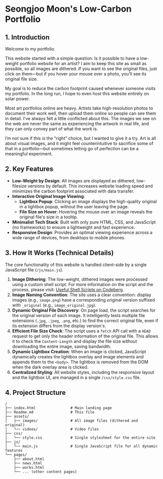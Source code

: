 # Seongjoo Moon's Low-Carbon Portfolio

## 1. Introduction

Welcome to my portfolio.

This website started with a simple question: Is it possible to have a low-weight portfolio website for an artist? I aim to keep this site as small as possible, so all images are dithered. If you want to see the original files, just click on them—but if you hover your mouse over a photo, you’ll see its original file size.

My goal is to reduce the carbon footprint caused whenever someone visits my portfolio. In the long run, I hope to even host this website entirely on solar power.

Most art portfolios online are heavy. Artists take high-resolution photos to document their work well, then upload them online so people can see them in detail. I’ve always felt a little conflicted about this. The images we see on the web are never the same as experiencing the artwork in real life, and they can only convey part of what the work is.

I’m not sure if this is the “right” choice, but I wanted to give it a try. Art is all about visual images, and it might feel counterintuitive to sacrifice some of that in a portfolio—but sometimes letting go of perfection can be a meaningful experiment.

## 2. Key Features

*   **Low-Weight by Design**: All images are displayed as dithered, low-filesize versions by default. This increases website loading speed and minimizes the carbon footprint associated with data transfer.
*   **Interactive Original Image Viewing**:
    *   **Lightbox Popup**: Clicking an image displays the high-quality original in a lightbox popup, without the user leaving the page.
    *   **File Size on Hover**: Hovering the mouse over an image reveals the original file's size in a tooltip.
*   **Minimalist Tech Stack**: Built with only pure HTML, CSS, and JavaScript (no frameworks) to ensure a lightweight and fast experience.
*   **Responsive Design**: Provides an optimal viewing experience across a wide range of devices, from desktops to mobile phones.

## 3. How It Works (Technical Details)

The core functionality of this website is handled client-side by a single JavaScript file (`/js/main.js`).

1.  **Image Dithering**: The low-weight, dithered images were processed using a custom shell script. For more information on the script and the process, please visit: [Useful Shell Scripts on Codeberg](https://codeberg.org/Seongjoo_Moon/Useful_Shell_Scripts).
2.  **Image Naming Convention**: The site uses a clear convention: display images (e.g., `image.png`) have a corresponding original version suffixed with `_original` (e.g., `image_original.jpg`).
3.  **Dynamic Original File Discovery**: On page load, the script searches for the original version of each image. It intelligently tests multiple file extensions (`.jpg`, `.jpeg`, `.png`, etc.) to find the correct original file, even if its extension differs from the display version's.
4.  **Efficient File Size Check**: The script uses a `fetch` API call with a `HEAD` request to get only the header information of the original file. This allows it to check the `Content-Length` and display the file size without downloading the entire image, saving bandwidth.
5.  **Dynamic Lightbox Creation**: When an image is clicked, JavaScript dynamically creates the lightbox overlay and image elements and appends them to the `<body>`. The lightbox is removed from the DOM when the dark overlay area is clicked.
6.  **Centralized Styling**: All website styles, including the responsive layout and the lightbox UI, are managed in a single `/css/style.css` file.

## 4. Project Structure

```
/
├── index.html                # Main landing page
├── Readme.md                 # This file
├── assets/
│   ├── images/               # All image files (dithered and original)
│   └── videos/               # Video files
├── css/
│   └── style.css             # Single stylesheet for the entire site
├── js/
│   └── main.js               # Single JavaScript file for all dynamic features
└── pages/
    ├── about.html
    ├── news.html
    ├── works.html
    └── ... (other content pages)
```